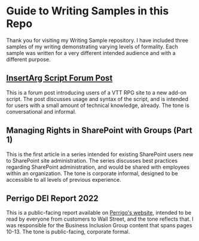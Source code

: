 # Guide to Writing Samples in this Repo
Thank you for visiting my Writing Sample repository. I have included three samples of my writing demonstrating varying levels of formality. Each sample was written for a very different intended audience and with a different purpose.

## [InsertArg Script Forum Post](https://github.com/TimRohr22/WritingSamples/blob/main/InsertArg%20Script%20Forum%20Post.md)
This is a forum post introducing users of a VTT RPG site to a new add-on script. The post discusses usage and syntax of the script, and is intended for users with a small amount of technical knowledge, already. The tone is conversational and informal.

## Managing Rights in SharePoint with Groups (Part 1)
This is the first article in a series intended for existing SharePoint users new to SharePoint site administration. The series discusses best practices regarding SharePoint administration, and would be shared with employees within an organization. The tone is corporate informal, designed to be accessible to all levels of previous experience.

## Perrigo DEI Report 2022
This is a public-facing report available on [Perrigo's website](https://s3.eu-west-3.amazonaws.com/perrigo.com/test_perrigo_com_assets/documents/inline-documents/Perrigo%20DEI%20Report%202022_FINAL_5-16-23.pdf), intended to be read by everyone from customers to Wall Street, and the tone reflects that. I was responsible for the Business Inclusion Group content that spans pages 10-13. The tone is public-facing, corporate formal.
